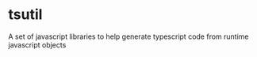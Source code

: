 tsutil
======

A set of javascript libraries to help generate typescript code from runtime javascript objects
